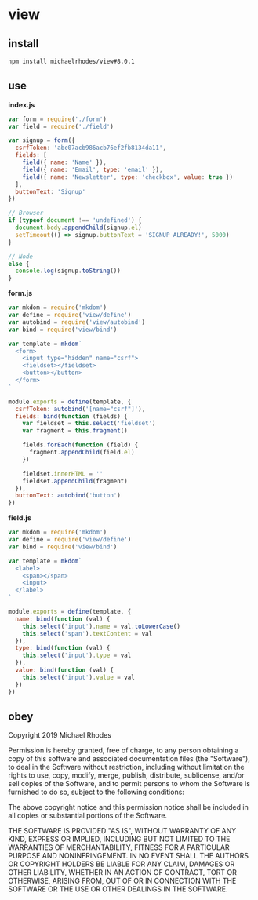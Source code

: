 # view

## install
```sh
npm install michaelrhodes/view#8.0.1
```

## use

**index.js**
```js
var form = require('./form')
var field = require('./field')

var signup = form({
  csrfToken: 'abc07acb986acb76ef2fb8134da11',
  fields: [
    field({ name: 'Name' }),
    field({ name: 'Email', type: 'email' }),
    field({ name: 'Newsletter', type: 'checkbox', value: true })
  ],
  buttonText: 'Signup'
})

// Browser
if (typeof document !== 'undefined') {
  document.body.appendChild(signup.el)
  setTimeout(() => signup.buttonText = 'SIGNUP ALREADY!', 5000)
}

// Node
else {
  console.log(signup.toString())
}
```

**form.js**
```js
var mkdom = require('mkdom')
var define = require('view/define')
var autobind = require('view/autobind')
var bind = require('view/bind')

var template = mkdom`
  <form>
    <input type="hidden" name="csrf">
    <fieldset></fieldset>
    <button></button>
  </form>
`

module.exports = define(template, {
  csrfToken: autobind('[name="csrf"]'),
  fields: bind(function (fields) {
    var fieldset = this.select('fieldset')
    var fragment = this.fragment()

    fields.forEach(function (field) {
      fragment.appendChild(field.el)
    })

    fieldset.innerHTML = ''
    fieldset.appendChild(fragment)
  }),
  buttonText: autobind('button')
})
```

**field.js**
```js
var mkdom = require('mkdom')
var define = require('view/define')
var bind = require('view/bind')

var template = mkdom`
  <label>
    <span></span>
    <input>
  </label>
`

module.exports = define(template, {
  name: bind(function (val) {
    this.select('input').name = val.toLowerCase()
    this.select('span').textContent = val
  }),
  type: bind(function (val) {
    this.select('input').type = val
  }),
  value: bind(function (val) {
    this.select('input').value = val
  })
})
```

## obey
Copyright 2019 Michael Rhodes

Permission is hereby granted, free of charge, to any person obtaining a copy of this software and associated documentation files (the "Software"), to deal in the Software without restriction, including without limitation the rights to use, copy, modify, merge, publish, distribute, sublicense, and/or sell copies of the Software, and to permit persons to whom the Software is furnished to do so, subject to the following conditions:

The above copyright notice and this permission notice shall be included in all copies or substantial portions of the Software.

THE SOFTWARE IS PROVIDED "AS IS", WITHOUT WARRANTY OF ANY KIND, EXPRESS OR IMPLIED, INCLUDING BUT NOT LIMITED TO THE WARRANTIES OF MERCHANTABILITY, FITNESS FOR A PARTICULAR PURPOSE AND NONINFRINGEMENT. IN NO EVENT SHALL THE AUTHORS OR COPYRIGHT HOLDERS BE LIABLE FOR ANY CLAIM, DAMAGES OR OTHER LIABILITY, WHETHER IN AN ACTION OF CONTRACT, TORT OR OTHERWISE, ARISING FROM, OUT OF OR IN CONNECTION WITH THE SOFTWARE OR THE USE OR OTHER DEALINGS IN THE SOFTWARE.
